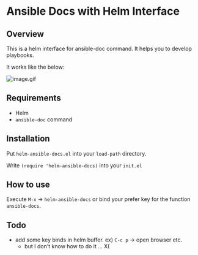 # Ansible Docs with Helm Interface

## Overview

This is a helm interface for ansible-doc command.
It helps you to develop playbooks.

It works like the below:

![image.gif](image.gif)


## Requirements

- Helm
- `ansible-doc` command

## Installation

Put `helm-ansible-docs.el` into your `load-path` directory.

Write `(require 'helm-ansible-docs)` into your `init.el`


## How to use

Execute `M-x` -> `helm-ansible-docs` or bind your prefer key for the function `ansible-docs`.


## Todo

- add some key binds in helm buffer. ex) `C-c p` -> open browser etc. 
  - but I don't know how to do it ... X(
